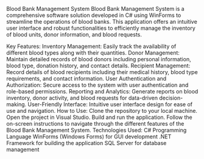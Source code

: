 Blood Bank Management System
Blood Bank Management System is a comprehensive software solution developed in C# using WinForms to streamline the operations of blood banks. This application offers an intuitive user interface and robust functionalities to efficiently manage the inventory of blood units, donor information, and blood requests.

Key Features:
Inventory Management: Easily track the availability of different blood types along with their quantities.
Donor Management: Maintain detailed records of blood donors including personal information, blood type, donation history, and contact details.
Recipient Management: Record details of blood recipients including their medical history, blood type requirements, and contact information.
User Authentication and Authorization: Secure access to the system with user authentication and role-based permissions.
Reporting and Analytics: Generate reports on blood inventory, donor activity, and blood requests for data-driven decision-making.
User-Friendly Interface: Intuitive user interface design for ease of use and navigation.
How to Use:
Clone the repository to your local machine.
Open the project in Visual Studio.
Build and run the application.
Follow the on-screen instructions to navigate through the different features of the Blood Bank Management System.
Technologies Used:
C# Programming Language
WinForms (Windows Forms) for GUI development
.NET Framework for building the application
SQL Server for database management
